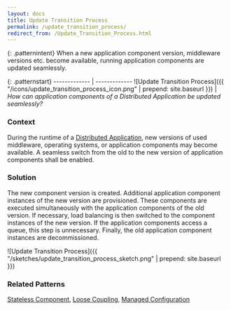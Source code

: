 ```yaml
---
layout: docs
title: Update Transition Process
permalink: /update_transition_process/
redirect_from: /Update_Transition_Process.html
---
```


{: .patternintent}
When a new application component version, middleware versions etc. become available, running application components are updated seamlessly.

{: .patternstart}
------------- | -------------
![Update Transition Process]({{ "/icons/update_transition_process_icon.png" | prepend: site.baseurl }})  | *How can application components of a Distributed Application be updated seamlessly?*

### Context
During the runtime of a [Distributed Application](/distributed_application/), new versions of used middleware, operating systems, or application components may become available. A seamless switch from the old to the new version of application components shall be enabled.

### Solution
The new component version is created. Additional application component instances of the new version are provisioned. These components are executed simultaneously with the application components of the old version. If necessary, load balancing is then switched to the component instances of the new version. If the application components access a queue, this step is unnecessary. Finally, the old application component instances are decommissioned.
 
![Update Transition Process]({{ "/sketches/update_transition_process_sketch.png" | prepend: site.baseurl }})

### Related Patterns
[Stateless Component](/stateless_component/), [Loose Coupling](/loose_coupling/), [Managed Configuration](/managed_configuration/)